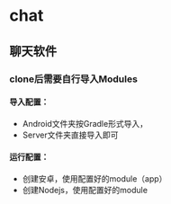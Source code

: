 # chat
## 聊天软件

### clone后需要自行导入Modules

#### 导入配置：
- Android文件夹按Gradle形式导入，
- Server文件夹直接导入即可

#### 运行配置：
- 创建安卓，使用配置好的module（app）
- 创建Nodejs，使用配置好的module
